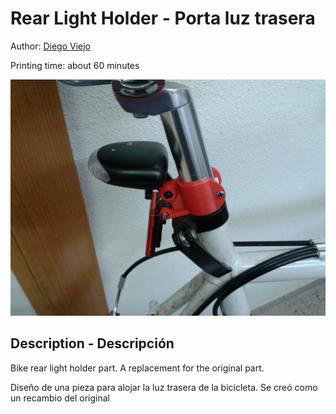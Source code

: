 # Rear Light Holder - Porta luz trasera #

Author: [Diego Viejo](www.dccia.ua.es/~dviejo)

Printing time: about 60 minutes

![Salva pantalón](images/rearlightholder.jpg)

## Description - Descripción

Bike rear light holder part. A replacement for the original part.

Diseño de una pieza para alojar la luz trasera de la bicicleta. Se creó como un recambio del original
